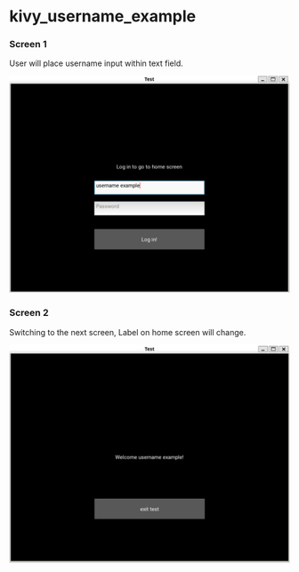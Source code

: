 # kivy_username_example

### Screen 1 

User will place username input within text field.

![screen1](/img/screen1.jpg)


### Screen 2

Switching to the next screen, Label on home screen will change.

![screen2](/img/screen2.jpg)
